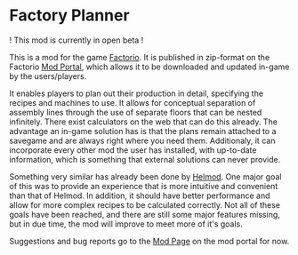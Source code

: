# Factory Planner

! This mod is currently in open beta !

This is a mod for the game [Factorio](https://www.factorio.com). It is published in zip-format on the Factorio [Mod Portal](https://mods.factorio.com/), which allows it to be downloaded and updated in-game by the users/players.

It enables players to plan out their production in detail, specifying the recipes and machines to use. It allows for conceptual separation of assembly lines through the use of separate floors that can be nested infinitely. There exist calculators on the web that can do this already. The advantage an in-game solution has is that the plans remain attached to a savegame and are always right where you need them. Additionaly, it can incorporate every other mod the user has installed, with up-to-date information, which is something that external solutions can never provide.

Something very similar has already been done by [Helmod](https://mods.factorio.com/mod/helmod). One major goal of this was to provide an experience that is more intuitive and convenient than that of Helmod. In addition, it should have better performance and allow for more complex recipes to be calculated correctly. Not all of these goals have been reached, and there are still some major features missing, but in due time, the mod will improve to meet more of it's goals.

Suggestions and bug reports go to the [Mod Page](https://mods.factorio.com/mod/factoryplanner/discussion) on the mod portal for now.